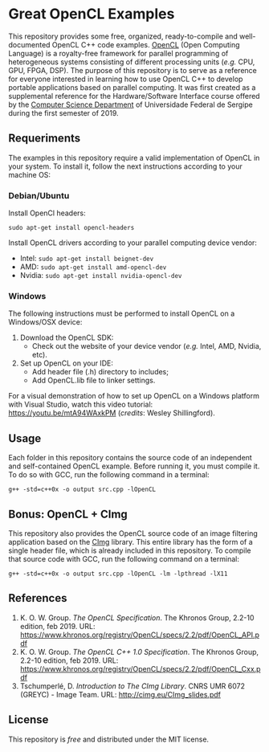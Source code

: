 # Great OpenCL Examples
This repository provides some free, organized, ready-to-compile and well-documented OpenCL C++ code examples.  [OpenCL](https://www.khronos.org/registry/OpenCL/) (Open Computing Language) is a royalty-free framework for parallel programming of heterogeneous systems consisting of different processing units (*e.g.* CPU, GPU, FPGA, DSP).  The purpose of this repository is to serve as a reference for everyone interested in learning how to use OpenCL C++ to develop portable applications based on parallel computing. It was first created as a supplemental reference for the Hardware/Software Interface course offered by the [Computer Science Department](http://computacao.ufs.br/pagina/4193) of Universidade Federal de Sergipe during the first semester of 2019.

## Requeriments

The examples in this repository require a valid implementation of OpenCL in your system. To install it, follow the next instructions according to your machine OS:

### Debian/Ubuntu
 
 Install OpenCl headers: 
 
    sudo apt-get install opencl-headers

 Install OpenCL drivers according to your parallel computing device vendor:

 - Intel: `sudo apt-get install beignet-dev`
 - AMD: `sudo apt-get install amd-opencl-dev`
 - Nvidia: `sudo apt-get install nvidia-opencl-dev`

### Windows

The following instructions must be performed to install OpenCL on a Windows/OSX device:

 1. Download the OpenCL SDK: 
	-  Check out the website of your device vendor (*e.g.* Intel, AMD, Nvidia, etc).
 2. Set up OpenCL on your IDE:
	- Add header file (.h) directory to includes;
	- Add OpenCL.lib file to linker settings.

For a visual demonstration of how to set up OpenCL on a Windows platform with Visual Studio, watch this video tutorial: https://youtu.be/mtA94WAxkPM (*credits*: Wesley Shillingford).

## Usage

Each folder in this repository contains the source code of an independent and self-contained OpenCL example. Before running it, you must compile it. To do so with GCC, run the following command in a terminal:

    g++ -std=c++0x -o output src.cpp -lOpenCL

## Bonus: OpenCL + CImg

This repository also provides the OpenCL source code of an image filtering application based on the [CImg](http://cimg.eu/) library. This entire library has the form of a single header file, which is already included in this repository. To compile that source code with GCC, run the following command on a terminal:

    g++ -std=c++0x -o output src.cpp -lOpenCL -lm -lpthread -lX11

## References

 1. K. O. W. Group. *The OpenCL Specification*. The Khronos Group, 2.2-10 edition, feb 2019. URL: https://www.khronos.org/registry/OpenCL/specs/2.2/pdf/OpenCL_API.pdf
 2. K. O. W. Group. *The OpenCL C++ 1.0 Specification*. The Khronos Group, 2.2-10 edition, feb 2019. URL: https://www.khronos.org/registry/OpenCL/specs/2.2/pdf/OpenCL_Cxx.pdf
 3. Tschumperlé, D. *Introduction to The CImg Library*. CNRS UMR 6072 (GREYC) - Image Team. URL: http://cimg.eu/CImg_slides.pdf

## License

This repository is *free* and distributed under the MIT license.

